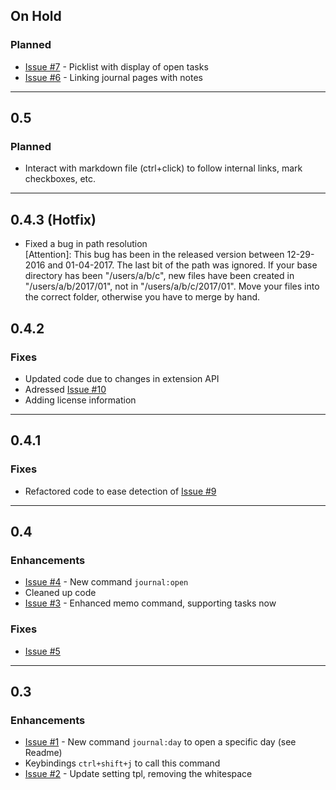 ## On Hold
### Planned
* [Issue #7](https://github.com/pajoma/vscode-journal/issues/7) - Picklist with display of open tasks
* [Issue #6](https://github.com/pajoma/vscode-journal/issues/6) - Linking journal pages with notes

----

## 0.5 
### Planned
* Interact with markdown file (ctrl+click) to follow internal links, mark checkboxes, etc. 

----

## 0.4.3 (Hotfix)
* Fixed a bug in path resolution  
[Attention]: This bug has been in the released version between 12-29-2016 and 01-04-2017. The last bit of the path was ignored. If your base directory has been "/users/a/b/c", new files have been created in "/users/a/b/2017/01", not in "/users/a/b/c/2017/01". Move your files into the correct folder, otherwise you have to merge by hand. 


## 0.4.2

### Fixes
* Updated code due to changes in extension API
* Adressed [Issue #10](https://github.com/pajoma/vscode-journal/issues/10) 
* Adding license information  

----

## 0.4.1

### Fixes
* Refactored code to ease detection of [Issue #9](https://github.com/pajoma/vscode-journal/issues/9) 

----

## 0.4
### Enhancements  
* [Issue #4](https://github.com/pajoma/vscode-journal/issues/4) - New command `journal:open`
* Cleaned up code
* [Issue #3](https://github.com/pajoma/vscode-journal/issues/3) - Enhanced memo command, supporting tasks now

### Fixes
* [Issue #5](https://github.com/pajoma/vscode-journal/issues/5)


----

## 0.3

### Enhancements
- [Issue #1](https://github.com/pajoma/vscode-journal/issues/1) - New command `journal:day` to open a specific day (see Readme)
- Keybindings `ctrl+shift+j` to call this command
- [Issue #2](https://github.com/pajoma/vscode-journal/issues/2) - Update setting tpl, removing the whitespace 